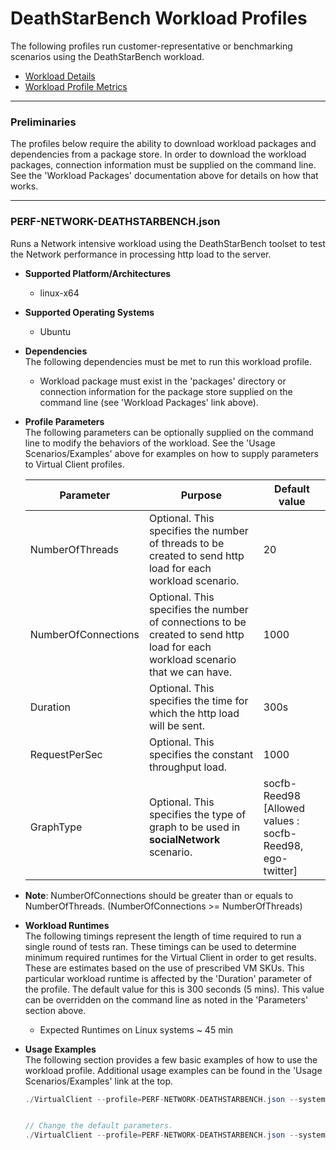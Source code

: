 ﻿# DeathStarBench Workload Profiles
The following profiles run customer-representative or benchmarking scenarios using the DeathStarBench workload.  

* [Workload Details](./deathstarbench.md)  
* [Workload Profile Metrics](./deathstarbench-metrics.md)  


-----------------------------------------------------------------------

### Preliminaries
The profiles below require the ability to download workload packages and dependencies from a package store. In order to download the workload packages, connection information 
must be supplied on the command line. See the 'Workload Packages' documentation above for details on how that works.

-----------------------------------------------------------------------

### PERF-NETWORK-DEATHSTARBENCH.json
Runs a Network intensive workload using the DeathStarBench toolset to test the Network performance in processing http load to the server.

* **Supported Platform/Architectures**
  * linux-x64

* **Supported Operating Systems**
   * Ubuntu

* **Dependencies**  
  The following dependencies must be met to run this workload profile.

  * Workload package must exist in the 'packages' directory or connection information for the package store supplied on the command line (see 'Workload Packages' link above).

* **Profile Parameters**  
  The following parameters can be optionally supplied on the command line to modify the behaviors of the workload. See the 'Usage Scenarios/Examples' above for examples on how to supply parameters to 
  Virtual Client profiles.

  | Parameter                 | Purpose                                                                         | Default value |
  |---------------------------|---------------------------------------------------------------------------------|---------------|
  | NumberOfThreads           | Optional. This specifies the number of threads to be created to send http load for each workload scenario. | 20
  | NumberOfConnections        | Optional. This specifies the number of connections to be created to send http load for each workload scenario that we can have. | 1000
  | Duration                   | Optional. This specifies the time for which the http load will be sent. | 300s
  | RequestPerSec          | Optional. This specifies the constant throughput load. | 1000 
  | GraphType           | Optional. This specifies the type of graph to be used in **socialNetwork** scenario. | socfb-Reed98 [Allowed values : socfb-Reed98, ego-twitter] |

* **Note**: NumberOfConnections should be greater than or equals to NumberOfThreads. (NumberOfConnections >= NumberOfThreads) 


* **Workload Runtimes**  
  The following timings represent the length of time required to run a single round of tests ran. These timings can be used to determine
  minimum required runtimes for the Virtual Client in order to get results. These are estimates based on the use of prescribed VM SKUs.
  This particular workload runtime is affected by the 'Duration' parameter of the  profile. The default value for this
  is 300 seconds (5 mins). This value can be overridden on the command line as noted in the 'Parameters' section above.

  * Expected Runtimes on Linux systems ~ 45 min

* **Usage Examples**  
  The following section provides a few basic examples of how to use the workload profile. Additional usage examples can be found in the
  'Usage Scenarios/Examples' link at the top.


  ```csharp
  ./VirtualClient --profile=PERF-NETWORK-DEATHSTARBENCH.json --system=Azure --timeout=180 --layout="{Path to layout file}" --packageStore="{BlobConnectionString|SAS Uri}" 


  // Change the default parameters.
  ./VirtualClient --profile=PERF-NETWORK-DEATHSTARBENCH.json --system=Azure --timeout=1440 --layout="{Path to layout file}" --packageStore="{BlobConnectionString|SAS Uri}" --parameters=Duration=60s,,,NumberOfThreads=2,,,NumberOfConnections=100
  ```
